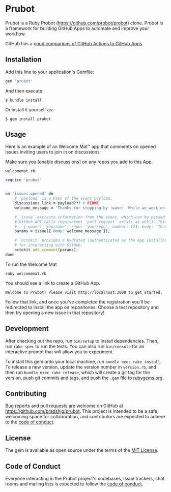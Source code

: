 # Prubot

Prubot is a Ruby Probot (https://github.com/probot/probot) clone. Probot is a framework for building GitHub Apps to
automate and improve your workflow.

GitHub has a [good comparions of GitHub Actions to GitHub Apps](https://docs.github.com/en/actions/creating-actions/about-actions#comparing-github-actions-to-github-apps).

## Installation

Add this line to your application's Gemfile:

```ruby
gem 'prubot'
```

And then execute:

    $ bundle install

Or install it yourself as:

    $ gem install prubot

## Usage

Here is an example of an Welcome Mat:tm: app that comments on opened issues inviting users to join in on discussions:

Make sure you [enable discussions] on any repos you add to this App.

`welcomemat.rb`
```ruby
require 'prubot'


on 'issues.opened' do
    # `payload` is a hash of the event payload.
    discussions_link = payload??? # FIXME
    welcome_message = "Thanks for stopping by :wave:. While we work on getting back to you please feel free to check out #{discussions_link}" FIXME

    # `issue` extracts information from the event, which can be passed to
    # GitHub API calls (equivalent `pull_request` exists as well). This will return:
    #   { owner: 'yourname', repo: 'yourrepo', number: 123, body: 'Thanks for stopping by...'}
    params = issue({ body: welcome_message });

    # `octokit` provides a hydrated (authenticated as the App installation) octokit.rb client
    # for interacting with GitHub.
    octokit.add_comment(params);
done
```

To run the Welcome Mat

`ruby welcomemat.rb`

You should see a link to create a GitHub App.

`Welcome to Prubot! Please visit http://localhost:3000 to get started.`

Follow that link, and once you've completed the registration you'll be redirected to install the app on repositories.
Choose a test repository and then try opening a new issue in that repository!

## Development

After checking out the repo, run `bin/setup` to install dependencies. Then, run `rake spec` to run the tests. You can also run `bin/console` for an interactive prompt that will allow you to experiment.

To install this gem onto your local machine, run `bundle exec rake install`. To release a new version, update the version number in `version.rb`, and then run `bundle exec rake release`, which will create a git tag for the version, push git commits and tags, and push the `.gem` file to [rubygems.org](https://rubygems.org).

## Contributing

Bug reports and pull requests are welcome on GitHub at https://github.com/bradshjg/prubot. This project is intended to be a safe, welcoming space for collaboration, and contributors are expected to adhere to the [code of conduct](https://github.com/bradshjg/prubot/blob/master/CODE_OF_CONDUCT.md).

## License

The gem is available as open source under the terms of the [MIT License](https://opensource.org/licenses/MIT).

## Code of Conduct

Everyone interacting in the Prubot project's codebases, issue trackers, chat rooms and mailing lists is expected to follow the [code of conduct](https://github.com/bradshjg/prubot/blob/master/CODE_OF_CONDUCT.md).
